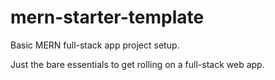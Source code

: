 # mern-starter-template
Basic MERN full-stack app project setup.

Just the bare essentials to get rolling on a full-stack web app.
